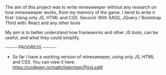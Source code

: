 The aim of this project was to write minesweeper without any research on how minesweeper works, from my memory of the game.
I itend to write it first: Using only JS, HTML and CSS.
Second: With SASS, JQuery / Bootstrap
Third with: React and any other tools

My aim is to better understand how frameworks and other JS tools, can be useful, and what they could simplify.

------ PROGRESS -------
- So far I have a working version of minesweeper, using only JS, HTML and CSS. You can view it here: https://codepen.io/mattclister/pen/PovLxaW

